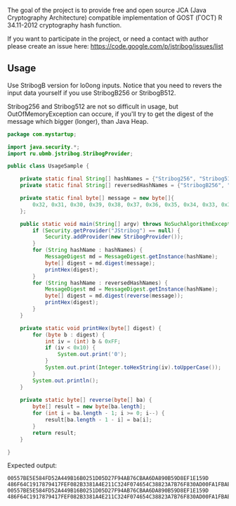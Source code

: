 The goal of the project is to provide free and open source JCA (Java Cryptography Architecture) compatible implementation of GOST (ГОСТ) R 34.11-2012 cryptography hash function.

If you want to participate in the project, or need a contact with author please create an issue here: https://code.google.com/p/jstribog/issues/list

## Usage

Use StribogB version for lo0ong inputs. Notice that you need to revers the input data yourself if you use StribogB256 or StribogB512.

Stribog256 and Stribog512 are not so difficult in usage, but OutOfMemoryException can occure, if you'll try to get the digest of the message which bigger (longer), than Java Heap.

```java
package com.mystartup;

import java.security.*;
import ru.ubmb.jstribog.StribogProvider;

public class UsageSample {

    private static final String[] hashNames = {"Stribog256", "Stribog512"};
    private static final String[] reversedHashNames = {"StribogB256", "StribogB512"}; //Use this digests for loooong messages from streams

    private static final byte[] message = new byte[]{
        0x32, 0x31, 0x30, 0x39, 0x38, 0x37, 0x36, 0x35, 0x34, 0x33, 0x32, 0x31, 0x30, 0x39, 0x38, 0x37, 0x36, 0x35, 0x34, 0x33, 0x32, 0x31, 0x30, 0x39, 0x38, 0x37, 0x36, 0x35, 0x34, 0x33, 0x32, 0x31, 0x30, 0x39, 0x38, 0x37, 0x36, 0x35, 0x34, 0x33, 0x32, 0x31, 0x30, 0x39, 0x38, 0x37, 0x36, 0x35, 0x34, 0x33, 0x32, 0x31, 0x30, 0x39, 0x38, 0x37, 0x36, 0x35, 0x34, 0x33, 0x32, 0x31, 0x30
    };

    public static void main(String[] argv) throws NoSuchAlgorithmException, NoSuchProviderException {
        if (Security.getProvider("JStribog") == null) {
            Security.addProvider(new StribogProvider());
        }        
        for (String hashName : hashNames) {
            MessageDigest md = MessageDigest.getInstance(hashName);
            byte[] digest = md.digest(message);
            printHex(digest);
        }
        for (String hashName : reversedHashNames) {
            MessageDigest md = MessageDigest.getInstance(hashName);
            byte[] digest = md.digest(reverse(message));
            printHex(digest);
        }
    }

    private static void printHex(byte[] digest) {
        for (byte b : digest) {
            int iv = (int) b & 0xFF;
            if (iv < 0x10) {
                System.out.print('0');
            }
            System.out.print(Integer.toHexString(iv).toUpperCase());
        }
        System.out.println();
    }
    
    private static byte[] reverse(byte[] ba) {        
        byte[] result = new byte[ba.length];
        for (int i = ba.length - 1; i >= 0; i--) {
            result[ba.length - 1 - i] = ba[i];
        }
        return result;
    }

}
```

Expected output:

```
00557BE5E584FD52A449B16B0251D05D27F94AB76CBAA6DA890B59D8EF1E159D
486F64C1917879417FEF082B3381A4E211C324F074654C38823A7B76F830AD00FA1FBAE42B1285C0352F227524BC9AB16254288DD6863DCCD5B9F54A1AD0541B
00557BE5E584FD52A449B16B0251D05D27F94AB76CBAA6DA890B59D8EF1E159D
486F64C1917879417FEF082B3381A4E211C324F074654C38823A7B76F830AD00FA1FBAE42B1285C0352F227524BC9AB16254288DD6863DCCD5B9F54A1AD0541B
```

